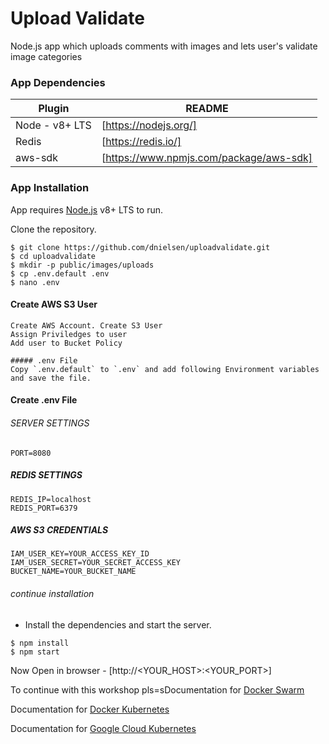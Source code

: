 # Upload Validate
Node.js app which uploads comments with images and lets user's validate image categories 

### App Dependencies

| Plugin | README |
| ------ | ------ |
| Node - v8+ LTS | [https://nodejs.org/] |
| Redis | [https://redis.io/] |
| aws-sdk | [https://www.npmjs.com/package/aws-sdk] |

### App Installation

App requires [Node.js](https://nodejs.org/) v8+ LTS to run.

Clone the repository.

```
$ git clone https://github.com/dnielsen/uploadvalidate.git
$ cd uploadvalidate
$ mkdir -p public/images/uploads
$ cp .env.default .env
$ nano .env
```
#### Create AWS S3 User
```
Create AWS Account. Create S3 User
Assign Priviledges to user
Add user to Bucket Policy

##### .env File
Copy `.env.default` to `.env` and add following Environment variables and save the file.

```
#### Create .env File

###### SERVER SETTINGS
```
PORT=8080
```
##### REDIS SETTINGS
```
REDIS_IP=localhost
REDIS_PORT=6379
```

##### AWS S3 CREDENTIALS
```
IAM_USER_KEY=YOUR_ACCESS_KEY_ID
IAM_USER_SECRET=YOUR_SECRET_ACCESS_KEY
BUCKET_NAME=YOUR_BUCKET_NAME
```

###### continue installation
- Install the dependencies and start the server.
```
$ npm install
$ npm start
```

Now Open in browser - [http://<YOUR_HOST>:<YOUR_PORT>]

To continue with this workshop pls=sDocumentation for [Docker Swarm](/DOCKER-SWARM.md)

Documentation for [Docker Kubernetes](/DOCKER-KUBERNETES.md)

Documentation for [Google Cloud Kubernetes](/GOOGLE-CLOUD-KUBERNETES.md)
